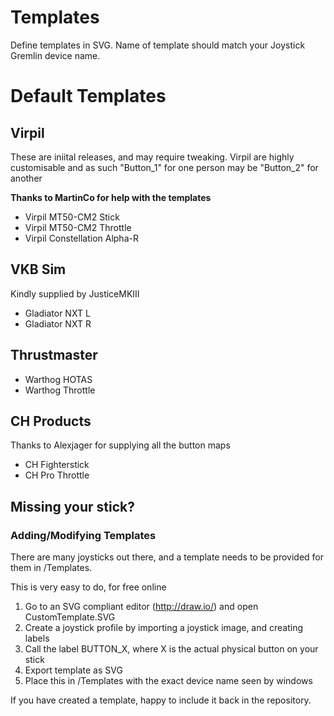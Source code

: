 # Templates
Define templates in SVG. Name of template should match your Joystick Gremlin device name.

# Default Templates

## Virpil
These are iniital releases, and may require tweaking. Virpil are highly customisable and as such "Button_1" for one person may be "Button_2" for another

**Thanks to MartinCo for help with the templates**
- Virpil MT50-CM2 Stick
- Virpil MT50-CM2 Throttle
- Virpil Constellation Alpha-R

## VKB Sim
Kindly supplied by JusticeMKIII 
- Gladiator NXT L
- Gladiator NXT R

## Thrustmaster
- Warthog HOTAS
- Warthog Throttle

## CH Products
Thanks to Alexjager for supplying all the button maps
- CH Fighterstick
- CH Pro Throttle

## Missing your stick?

### Adding/Modifying Templates
There are many joysticks out there, and a template needs to be provided for them in /Templates.

This is very easy to do, for free online

1. Go to an SVG compliant editor (http://draw.io/) and open CustomTemplate.SVG
2. Create a joystick profile by importing a joystick image, and creating labels
3. Call the label BUTTON_X, where X is the actual physical button on your stick
4. Export template as SVG
5. Place this in /Templates with the exact device name seen by windows

If you have created a template, happy to include it back in the repository.

